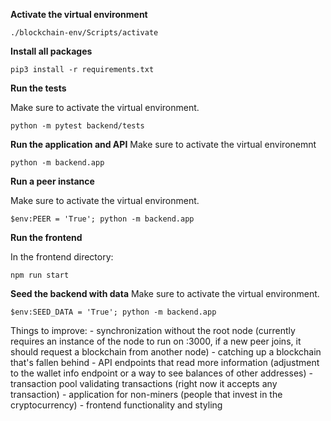 **Activate the virtual environment**

```
./blockchain-env/Scripts/activate
```

**Install all packages**
```
pip3 install -r requirements.txt
```

**Run the tests**

Make sure to activate the virtual environment.

```
python -m pytest backend/tests
```

**Run the application and API**
Make sure to activate the virtual environemnt

```
python -m backend.app
```

**Run a peer instance**

Make sure to activate the virtual environment.

```
$env:PEER = 'True'; python -m backend.app
```

**Run the frontend**

In the frontend directory:
```
npm run start
```

**Seed the backend with data**
Make sure to activate the virtual environment.

```
$env:SEED_DATA = 'True'; python -m backend.app
```


Things to improve:
    - synchronization without the root node (currently requires an instance of the node to run on :3000, if a new peer joins, it should request a blockchain from another node)
    - catching up a blockchain that's fallen behind
    - API endpoints that read more information (adjustment to the wallet info endpoint or a way to see balances of other addresses)
    - transaction pool validating transactions (right now it accepts any transaction)
    - application for non-miners (people that invest in the cryptocurrency)
    - frontend functionality and styling